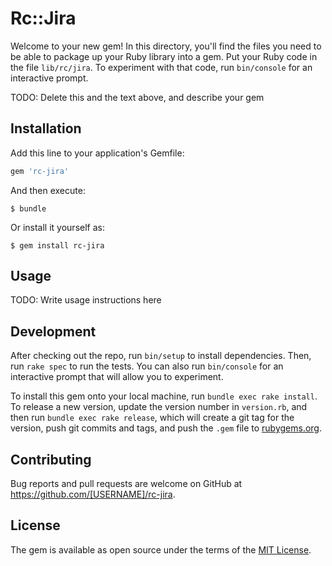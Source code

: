 # Rc::Jira

Welcome to your new gem! In this directory, you'll find the files you need to be able to package up your Ruby library into a gem. Put your Ruby code in the file `lib/rc/jira`. To experiment with that code, run `bin/console` for an interactive prompt.

TODO: Delete this and the text above, and describe your gem

## Installation

Add this line to your application's Gemfile:

```ruby
gem 'rc-jira'
```

And then execute:

    $ bundle

Or install it yourself as:

    $ gem install rc-jira

## Usage

TODO: Write usage instructions here

## Development

After checking out the repo, run `bin/setup` to install dependencies. Then, run `rake spec` to run the tests. You can also run `bin/console` for an interactive prompt that will allow you to experiment.

To install this gem onto your local machine, run `bundle exec rake install`. To release a new version, update the version number in `version.rb`, and then run `bundle exec rake release`, which will create a git tag for the version, push git commits and tags, and push the `.gem` file to [rubygems.org](https://rubygems.org).

## Contributing

Bug reports and pull requests are welcome on GitHub at https://github.com/[USERNAME]/rc-jira.

## License

The gem is available as open source under the terms of the [MIT License](https://opensource.org/licenses/MIT).
